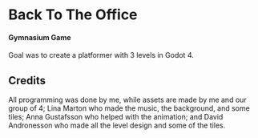 # Back To The Office
#### Gymnasium Game
Goal was to create a platformer with 3 levels in Godot 4.

## Credits
All programming was done by me, while assets are made by me and our group of 4; Lina Marton who made the music, the background, and some tiles; Anna Gustafsson who helped with the animation; 
and David Andronesson who made all the level design and some of the tiles.
